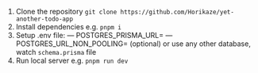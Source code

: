 1. Clone the repository `git clone https://github.com/Horikaze/yet-another-todo-app`
2. Install dependencies e.g. `pnpm i`
3. Setup .env file:
   — POSTGRES_PRISMA_URL=
   — POSTGRES_URL_NON_POOLING= (optional)
   or use any other database, watch `schema.prisma` file
4. Run local server e.g. `pnpm run dev`
